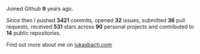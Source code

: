 Joined Github **9** years ago.

Since then I pushed **3421** commits, opened **32** issues, submitted **36** pull requests, received **531** stars across **90** personal projects and contributed to **14** public repositories.

Find out more about me on [lukasbach.com](https://lukasbach.com)
